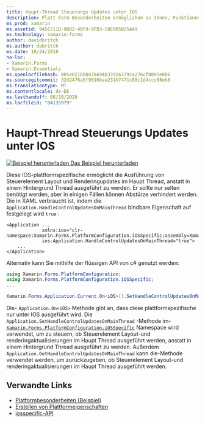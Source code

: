 ```yaml
---
title: Haupt-Thread Steuerungs Updates unter IOS
description: Platt Form Besonderheiten ermöglichen es Ihnen, Funktionen zu nutzen, die nur auf einer bestimmten Plattform verfügbar sind, ohne dass benutzerdefinierte Renderer oder Effekte implementiert werden. In diesem Artikel wird erläutert, wie Sie die plattformspezifische IOS-Anwendung verwenden, die das Ausführen von Steuerelement Layout und Renderingupdates im Haupt Thread ermöglicht.
ms.prod: xamarin
ms.assetid: 945E711D-9BD2-4BF9-9FB3-CBE0D5B25A49
ms.technology: xamarin-forms
author: davidbritch
ms.author: dabritch
ms.date: 10/24/2018
no-loc:
- Xamarin.Forms
- Xamarin.Essentials
ms.openlocfilehash: 005e8216b887b694b33916179ca276cf8091e006
ms.sourcegitcommit: 32d2476a5f9016baa231b7471c88c1d4ccc08eb8
ms.translationtype: MT
ms.contentlocale: de-DE
ms.lasthandoff: 06/18/2020
ms.locfileid: "84135979"
---
```

# <a name="main-thread-control-updates-on-ios"></a>Haupt-Thread Steuerungs Updates unter IOS

[![Beispiel herunterladen](~/media/shared/download.png) Das Beispiel herunterladen](https://docs.microsoft.com/samples/xamarin/xamarin-forms-samples/userinterface-platformspecifics)

Diese IOS-plattformspezifische ermöglicht die Ausführung von Steuerelement Layout und Renderingupdates im Haupt Thread, anstatt in einem Hintergrund Thread ausgeführt zu werden. Er sollte nur selten benötigt werden, aber in einigen Fällen können Abstürze verhindert werden. Die in XAML verbraucht ist, indem die `Application.HandleControlUpdatesOnMainThread` bindbare Eigenschaft auf festgelegt wird `true` :

```xaml
<Application ...
             xmlns:ios="clr-namespace:Xamarin.Forms.PlatformConfiguration.iOSSpecific;assembly=Xamarin.Forms.Core"
             ios:Application.HandleControlUpdatesOnMainThread="true">
    ...
</Application>
```

Alternativ kann Sie mithilfe der flüssigen API von c# genutzt werden:

```csharp
using Xamarin.Forms.PlatformConfiguration;
using Xamarin.Forms.PlatformConfiguration.iOSSpecific;
...

Xamarin.Forms.Application.Current.On<iOS>().SetHandleControlUpdatesOnMainThread(true);
```

Die- `Application.On<iOS>` Methode gibt an, dass diese plattformspezifische nur unter IOS ausgeführt wird. Die `Application.SetHandleControlUpdatesOnMainThread` -Methode im- [`Xamarin.Forms.PlatformConfiguration.iOSSpecific`](xref:Xamarin.Forms.PlatformConfiguration.iOSSpecific) Namespace wird verwendet, um zu steuern, ob Steuerelement Layout-und renderingaktualisierungen im Haupt Thread ausgeführt werden, anstatt in einem Hintergrund Thread ausgeführt zu werden. Außerdem `Application.GetHandleControlUpdatesOnMainThread` kann die-Methode verwendet werden, um zurückzugeben, ob Steuerelement Layout-und renderingaktualisierungen im Haupt Thread ausgeführt werden.

## <a name="related-links"></a>Verwandte Links

- [Platformbesonderheiten (Beispiel)](https://docs.microsoft.com/samples/xamarin/xamarin-forms-samples/userinterface-platformspecifics)
- [Erstellen von Plattformeigenschaften](~/xamarin-forms/platform/platform-specifics/index.md#creating-platform-specifics)
- [iosspecific-API](xref:Xamarin.Forms.PlatformConfiguration.iOSSpecific)
